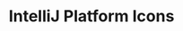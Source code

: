 ---
title: "IntelliJ Platform Icons"
link: "https://jetbrains.design/intellij/resources/icons_list/"
---